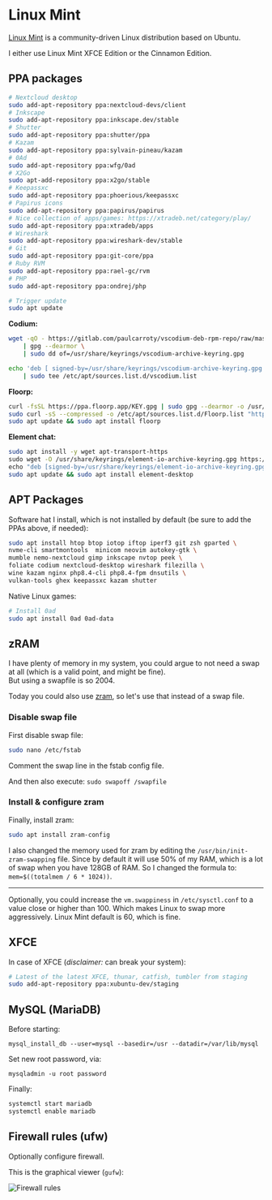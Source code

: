 # Linux Mint

[Linux Mint](https://linuxmint.com/) is a community-driven Linux distribution based on Ubuntu.

I either use Linux Mint XFCE Edition or the Cinnamon Edition.

## PPA packages

```sh
# Nextcloud desktop
sudo add-apt-repository ppa:nextcloud-devs/client
# Inkscape
sudo add-apt-repository ppa:inkscape.dev/stable
# Shutter
sudo add-apt-repository ppa:shutter/ppa
# Kazam
sudo add-apt-repository ppa:sylvain-pineau/kazam
# 0Ad
sudo add-apt-repository ppa:wfg/0ad
# X2Go
sudo apt-add-repository ppa:x2go/stable
# Keepassxc
sudo add-apt-repository ppa:phoerious/keepassxc
# Papirus icons
sudo add-apt-repository ppa:papirus/papirus
# Nice collection of apps/games: https://xtradeb.net/category/play/
sudo add-apt-repository ppa:xtradeb/apps
# Wireshark
sudo add-apt-repository ppa:wireshark-dev/stable
# Git
sudo add-apt-repository ppa:git-core/ppa
# Ruby RVM
sudo add-apt-repository ppa:rael-gc/rvm
# PHP
sudo add-apt-repository ppa:ondrej/php

# Trigger update
sudo apt update
```

**Codium:**

```sh
wget -qO - https://gitlab.com/paulcarroty/vscodium-deb-rpm-repo/raw/master/pub.gpg \
    | gpg --dearmor \
    | sudo dd of=/usr/share/keyrings/vscodium-archive-keyring.gpg

echo 'deb [ signed-by=/usr/share/keyrings/vscodium-archive-keyring.gpg ] https://download.vscodium.com/debs vscodium main' \
    | sudo tee /etc/apt/sources.list.d/vscodium.list
```

**Floorp:**

```sh
curl -fsSL https://ppa.floorp.app/KEY.gpg | sudo gpg --dearmor -o /usr/share/keyrings/Floorp.gpg
sudo curl -sS --compressed -o /etc/apt/sources.list.d/Floorp.list "https://ppa.floorp.app/Floorp.list"
sudo apt update && sudo apt install floorp
```

**Element chat:**

```sh
sudo apt install -y wget apt-transport-https
‍sudo wget -O /usr/share/keyrings/element-io-archive-keyring.gpg https://packages.element.io/debian/element-io-archive-keyring.gpg
‍echo "deb [signed-by=/usr/share/keyrings/element-io-archive-keyring.gpg] https://packages.element.io/debian/ default main" | sudo tee /etc/apt/sources.list.d/element-io.list
sudo apt update && sudo apt install element-desktop
```

## APT Packages

Software hat I install, which is not installed by default (be sure to add the PPAs above, if needed):

```sh
sudo apt install htop btop iotop iftop iperf3 git zsh gparted \
nvme-cli smartmontools  minicom neovim autokey-gtk \
mumble nemo-nextcloud gimp inkscape nvtop peek \
foliate codium nextcloud-desktop wireshark filezilla \
wine kazam nginx php8.4-cli php8.4-fpm dnsutils \
vulkan-tools ghex keepassxc kazam shutter
```

Native Linux games:

```sh
# Install 0ad
sudo apt install 0ad 0ad-data
```

## zRAM

I have plenty of memory in my system, you could argue to not need a swap at all (which is a valid point, and might be fine).  
But using a swapfile is so 2004. 

Today you could also use [zram](https://wiki.archlinux.org/title/Zram), so let's use that instead of a swap file.

### Disable swap file

First disable swap file:

```sh
sudo nano /etc/fstab
```

Comment the swap line in the fstab config file.

And then also execute: `sudo swapoff /swapfile`

### Install & configure zram

Finally, install zram:

```sh
sudo apt install zram-config
```

I also changed the memory used for zram by editing the `/usr/bin/init-zram-swapping` file. Since by default it will use 50% of my RAM, which is a lot of swap when you have 128GB of RAM. So I changed the formula to: `mem=$((totalmem / 6 * 1024))`.

---

Optionally, you could increase the `vm.swappiness` in `/etc/sysctl.conf` to a value close or higher than 100. Which makes Linux to swap more aggressively. Linux Mint default is 60, which is fine.

## XFCE

In case of XFCE (_disclaimer:_ can break your system):

```sh
# Latest of the latest XFCE, thunar, catfish, tumbler from staging
sudo add-apt-repository ppa:xubuntu-dev/staging
```

## MySQL (MariaDB)

Before starting:

`mysql_install_db --user=mysql --basedir=/usr --datadir=/var/lib/mysql`

Set new root password, via:

`mysqladmin -u root password`

Finally:

```sh
systemctl start mariadb
systemctl enable mariadb
```

## Firewall rules (ufw)

Optionally configure firewall.

This is the graphical viewer (`gufw`):

![Firewall rules](firewall_rules.png)
